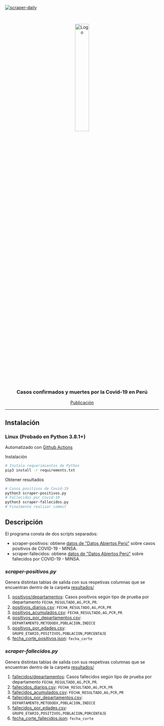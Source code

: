 [![scraper-daily](https://github.com/annaabsi/git-scraper-covid19/actions/workflows/main.yml/badge.svg)](https://github.com/annaabsi/git-scraper-covid19/actions/workflows/main.yml)

<!-- PROJECT HEADER -->
<br />
<p align="center">
  <a href="#">
    <img src="https://data.larepublica.pe/avance-vacunacion-covid-19-peru/logo.png" alt="Logo" width="30%" >
  </a>

  <h3 align="center">Casos confirmados y muertes por la Covid-19 en Perú</h3>
  
  <p align="center">
    <a href="https://data.larepublica.pe/envivo-casos-confirmados-muertes-coronavirus-peru/">Publicación</a>
  </p>
</p>

<hr>

## Instalación 

### Linux (Probado en Python 3.8.1+)

Automatizado con [Github Actions](.github/workflows/main.yml)

Instalación
```bash
# Instala requerimientos de Python
pip3 install -r requirements.txt
```

Obtener resultados
```bash
# Casos positivos de Covid-19
python3 scraper-positivos.py
# Fallecidos por Covid-19
python3 scraper-fallecidos.py
# Finalmente realizar commit
```


## Descripción

El programa consta de dos scripts separados: 
- scraper-positivos: obtiene [datos de "Datos Abiertos Perú"](https://www.datosabiertos.gob.pe/dataset/casos-positivos-por-covid-19-ministerio-de-salud-minsa) sobre casos positivos de COVID-19 - MINSA.
- scraper-fallecidos: obtiene [datos de "Datos Abiertos Perú"](https://www.datosabiertos.gob.pe/dataset/fallecidos-por-covid-19-ministerio-de-salud-minsa) sobre fallecidos por COVID-19 - MINSA.

### *scraper-positivos.py*

Genera distintas tablas de salida con sus respetivas columnas que se encuentran dentro de la carpeta [resultados/](resultados/)


1. [positivos/departamentos](positivos/departamentos): Casos positivos según tipo de prueba por departamento `FECHA_RESULTADO,AG,PCR,PR`.
2. [positivos_diarios.csv](resultados/positivos_diarios.csv): `FECHA_RESULTADO,AG,PCR,PR`
3. [positivos_acumulados.csv](resultados/positivos_acumulados.csv): `FECHA_RESULTADO,AG,PCR,PR`
4. [positivos_por_departamentos.csv](resultados/positivos_por_departamentos.csv): `DEPARTAMENTO,METODODX,POBLACION,INDICE`
5. [positivos_por_edades.csv](resultados/positivos_por_edades.csv): `GRUPO_ETARIO,POSITIVOS,POBLACION,PORCENTAJE`
6. [fecha_corte_positivos.json](resultados/fecha_corte_positivos.json): `fecha_corte`


### *scraper-fallecidos.py*

Genera distintas tablas de salida con sus respetivas columnas que se encuentran dentro de la carpeta [resultados/](resultados/)

1. [fallecidos/departamentos](fallecidos/departamentos): Casos fallecidos según tipo de prueba por departamento `FECHA_RESULTADO,AG,PCR,PR`.
2. [fallecidos_diarios.csv](resultados/fallecidos_diarios.csv): `FECHA_RESULTADO,AG,PCR,PR`
3. [fallecidos_acumulados.csv](resultados/fallecidos_acumulados.csv): `FECHA_RESULTADO,AG,PCR,PR`
4. [fallecidos_por_departamentos.csv](resultados/fallecidos_por_departamentos.csv): `DEPARTAMENTO,METODODX,POBLACION,INDICE`
5. [fallecidos_por_edades.csv](resultados/fallecidos_por_edades.csv): `GRUPO_ETARIO,POSITIVOS,POBLACION,PORCENTAJE`
6. [fecha_corte_fallecidos.json](resultados/fecha_corte_fallecidos.json): `fecha_corte`
